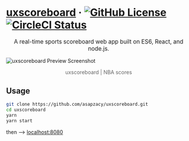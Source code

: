 # [uxscoreboard](https://uxscoreboard.com) &middot; [![GitHub License](https://img.shields.io/badge/license-MIT-blue.svg?style=flat-square)](https://github.com/asapzacy/uxscoreboard/blob/master/LICENSE) [![CircleCI Status](https://img.shields.io/circleci/project/github/asapzacy/uxscoreboard.svg?style=flat-square&label=circleci)](https://circleci.com/gh/asapzacy/uxscoreboard)

<p style="text-align:center;font-size:110%">A real-time sports scoreboard web app built on ES6, React, and node.js.</p>

![uxscoreboard Preview Screenshot](https://zac.codes/assets/img/projects/uxscoreboard_preview-xlarge.jpg)

<center style="text-align:center;opacity:0.66">uxscoreboard | NBA scores</center>

## Usage

```sh
git clone https://github.com/asapzacy/uxscoreboard.git
cd uxscoreboard
yarn
yarn start
```

then --> [localhost:8080](http://localhost:8080)
